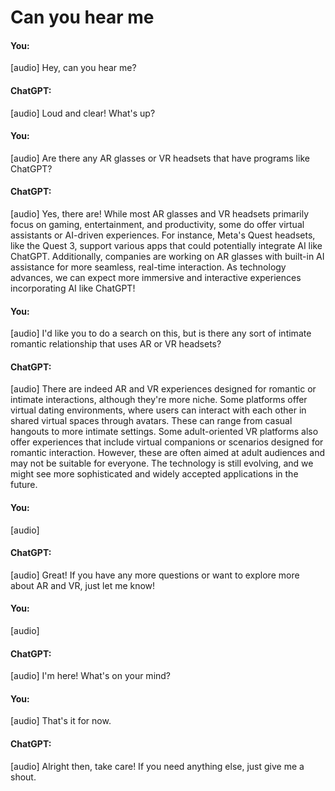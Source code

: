 # Can you hear me

#### You:

[audio] Hey, can you hear me?

#### ChatGPT:
[audio] Loud and clear! What's up?


#### You:

[audio] Are there any AR glasses or VR headsets that have programs like ChatGPT?

#### ChatGPT:
[audio] Yes, there are! While most AR glasses and VR headsets primarily focus on gaming, entertainment, and productivity, some do offer virtual assistants or AI-driven experiences. For instance, Meta's Quest headsets, like the Quest 3, support various apps that could potentially integrate AI like ChatGPT. Additionally, companies are working on AR glasses with built-in AI assistance for more seamless, real-time interaction. As technology advances, we can expect more immersive and interactive experiences incorporating AI like ChatGPT!


#### You:

[audio] I'd like you to do a search on this, but is there any sort of intimate romantic relationship that uses AR or VR headsets?

#### ChatGPT:
[audio] There are indeed AR and VR experiences designed for romantic or intimate interactions, although they're more niche. Some platforms offer virtual dating environments, where users can interact with each other in shared virtual spaces through avatars. These can range from casual hangouts to more intimate settings. Some adult-oriented VR platforms also offer experiences that include virtual companions or scenarios designed for romantic interaction. However, these are often aimed at adult audiences and may not be suitable for everyone. The technology is still evolving, and we might see more sophisticated and widely accepted applications in the future.


#### You:

[audio] 

#### ChatGPT:
[audio] Great! If you have any more questions or want to explore more about AR and VR, just let me know!


#### You:

[audio] 

#### ChatGPT:
[audio] I'm here! What's on your mind?


#### You:

[audio] That's it for now.

#### ChatGPT:
[audio] Alright then, take care! If you need anything else, just give me a shout.

